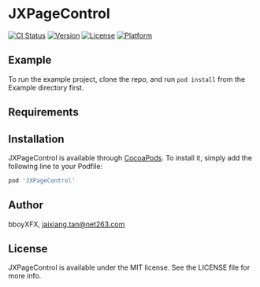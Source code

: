 # JXPageControl

[![CI Status](https://img.shields.io/travis/bboyXFX/JXPageControl.svg?style=flat)](https://travis-ci.org/bboyXFX/JXPageControl)
[![Version](https://img.shields.io/cocoapods/v/JXPageControl.svg?style=flat)](https://cocoapods.org/pods/JXPageControl)
[![License](https://img.shields.io/cocoapods/l/JXPageControl.svg?style=flat)](https://cocoapods.org/pods/JXPageControl)
[![Platform](https://img.shields.io/cocoapods/p/JXPageControl.svg?style=flat)](https://cocoapods.org/pods/JXPageControl)

## Example

To run the example project, clone the repo, and run `pod install` from the Example directory first.

## Requirements

## Installation

JXPageControl is available through [CocoaPods](https://cocoapods.org). To install
it, simply add the following line to your Podfile:

```ruby
pod 'JXPageControl'
```

## Author

bboyXFX, jaixiang.tan@net263.com

## License

JXPageControl is available under the MIT license. See the LICENSE file for more info.
